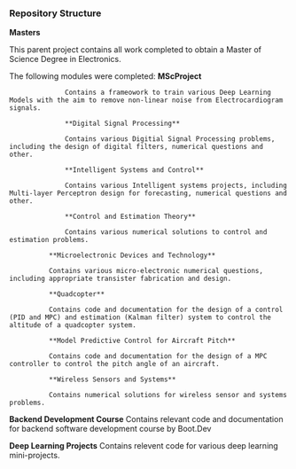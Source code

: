 
<!--
**ben120-web/ben120-web** is a ✨ _special_ ✨ repository because its `README.md` (this file) appears on your GitHub profile.
-->

### Repository Structure


**Masters**

This parent project contains all work completed to obtain a Master of Science Degree in Electronics.

The following modules were completed:
				  **MScProject**
				  
				  Contains a frameowork to train various Deep Learning Models with the aim to remove non-linear noise from Electrocardiogram signals.
				
				  **Digital Signal Processing**
				  
				  Contains various Digitial Signal Processing problems, including the design of digital filters, numerical questions and other.
				  
				  **Intelligent Systems and Control** 
				  
				  Contains various Intelligent systems projects, including Multi-layer Perceptron design for forecasting, numerical questions and other.
				  
				  **Control and Estimation Theory** 
				  
				  Contains various numerical solutions to control and estimation problems. 
  
			  **Microelectronic Devices and Technology** 
			  
			  Contains various micro-electronic numerical questions, including appropriate transister fabrication and design.
			
			  **Quadcopter** 
			  
			  Contains code and documentation for the design of a control (PID and MPC) and estimation (Kalman filter) system to control the altitude of a quadcopter system.
			  
			  **Model Predictive Control for Aircraft Pitch**
			  
			  Contains code and documentation for the design of a MPC controller to control the pitch angle of an aircraft.
  
			  **Wireless Sensors and Systems**
			  
			  Contains numerical solutions for wireless sensor and systems problems.


**Backend Development Course** 
Contains relevant code and documentation for backend software development course by Boot.Dev

**Deep Learning Projects**
Contains relevent code for various deep learning mini-projects.

